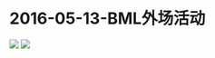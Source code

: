 # 2016-05-13-BML外场活动
![](https://bilicover2016.github.io/Android/2016-05-13-BML外场活动.png)
![](https://bilicover2016.github.io/PC/2016-05-13.jpg)